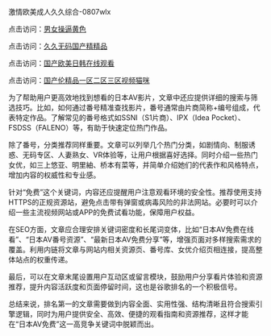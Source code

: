 激情欧美成人久久综合-0807wlx

点击访问：<a href="https://heiliaoe8ajia.pages.dev">男女操逼黄色</a>

点击访问：<a href="https://heiliaowzu4ur.pages.dev">久久无码国产精精品</a>

点击访问：<a href="https://heiliaoxwd5i8.pages.dev">国产欧美日韩在线观看</a>

点击访问：<a href="https://heiliaoxqkkct.pages.dev">国产伦精品一区二区三区视频猫咪</a>

为了帮助用户更高效地找到想看的日本AV影片，文章中还应提供详细的搜索与筛选技巧。比如，如何通过番号精准查找影片，番号通常由片商简称+编号组成，代表特定作品。了解常见的番号格式如SSNI（S1片商）、IPX（Idea Pocket）、FSDSS（FALENO）等，有助于快速定位热门作品。

除了番号，分类推荐同样重要。文章可以列举几个热门分类，如剧情向、制服诱惑、无码专区、人妻熟女、VR体验等，让用户根据喜好选择。同时介绍一些热门女优，如三上悠亚、明里紬、桥本有菜等，并简单介绍她们的代表作和风格特点，增加内容的权威性和专业感。

针对“免费”这个关键词，内容还应提醒用户注意观看环境的安全性。推荐使用支持HTTPS的正规资源站，避免点击带有弹窗或病毒风险的非法网站。必要时可以介绍一些主流视频网站或APP的免费试看功能，保障用户权益。

在SEO方面，文章应合理安排关键词密度和长尾词变体，比如“日本AV免费在线看”、“日本AV番号资源”、“最新日本AV免费分享”等，增强页面对多样搜索需求的覆盖。利用内链将文章与网站内相关资源页、番号库、女优介绍页相连接，提高整体站点的权重传递。

最后，可以在文章末尾设置用户互动区或留言模块，鼓励用户分享看片体验和资源推荐，提升内容活跃度和页面停留时间，这也是谷歌排名的一个积极信号。

总结来说，排名第一的文章需要做到内容全面、实用性强、结构清晰且符合搜索引擎逻辑，同时为用户提供安全、高效、便捷的观看指南和资源推荐，这样才能在“日本AV免费”这一高竞争关键词中脱颖而出。

<span style="display:none;">[Canonical link]( https://github.com/wlx080725/12356 ）</span>
